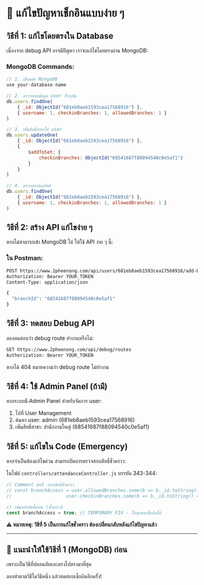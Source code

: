 # 🔧 แก้ไขปัญหาเช็กอินแบบง่าย ๆ

## วิธีที่ 1: แก้ไขโดยตรงใน Database

เนื่องจาก debug API อาจมีปัญหา เราจะแก้ไขโดยตรงผ่าน MongoDB:

### MongoDB Commands:

```javascript
// 1. เชื่อมต่อ MongoDB
use your-database-name

// 2. ตรวจสอบข้อมูล user ปัจจุบัน
db.users.findOne(
    { _id: ObjectId("681eb8aeb1593cea17568916") },
    { username: 1, checkinBranches: 1, allowedBranches: 1 }
)

// 3. เพิ่มสิทธิ์สาขาให้ user
db.users.updateOne(
    { _id: ObjectId("681eb8aeb1593cea17568916") },
    { 
        $addToSet: { 
            checkinBranches: ObjectId("68541687f88094540c0e5af1") 
        }
    }
)

// 4. ตรวจสอบผลลัพธ์
db.users.findOne(
    { _id: ObjectId("681eb8aeb1593cea17568916") },
    { username: 1, checkinBranches: 1, allowedBranches: 1 }
)
```

## วิธีที่ 2: สร้าง API แก้ไขง่าย ๆ

หากไม่สามารถเข้า MongoDB ได้ ให้ใช้ API ง่าย ๆ นี้:

### ใน Postman:

```bash
POST https://www.2pheenong.com/api/users/681eb8aeb1593cea17568916/add-branch
Authorization: Bearer YOUR_TOKEN
Content-Type: application/json

{
  "branchId": "68541687f88094540c0e5af1"
}
```

## วิธีที่ 3: ทดสอบ Debug API

ลองทดสอบว่า debug route ทำงานหรือไม่:

```bash
GET https://www.2pheenong.com/api/debug/routes
Authorization: Bearer YOUR_TOKEN
```

หากได้ 404 หมายความว่า debug route ไม่ทำงาน

## วิธีที่ 4: ใช้ Admin Panel (ถ้ามี)

หากระบบมี Admin Panel สำหรับจัดการ user:
1. ไปที่ User Management
2. ค้นหา user: admin (681eb8aeb1593cea17568916)  
3. เพิ่มสิทธิ์สาขา: สำนักงานใหญ่ (68541687f88094540c0e5af1)

## วิธีที่ 5: แก้ไขใน Code (Emergency)

หากจำเป็นต้องแก้ไขด่วน สามารถปิดการตรวจสอบสิทธิ์ชั่วคราว:

ในไฟล์ `controllers/attendanceController.js` บรรทัด 343-344:

```javascript
// Comment out บรรทัดนี้ชั่วคราว
// const branchAccess = user.allowedBranches.some(b => b._id.toString() === branch) ||
//                    user.checkinBranches.some(b => b._id.toString() === branch);

// เพิ่มบรรทัดนี้แทน (ชั่วคราว)
const branchAccess = true; // TEMPORARY FIX - ให้ทุกคนเช็กอินได้
```

**⚠️ หมายเหตุ: วิธีที่ 5 เป็นการแก้ไขชั่วคราว ต้องเปลี่ยนกลับหลังแก้ไขปัญหาแล้ว**

---

## 🎯 แนะนำให้ใช้วิธีที่ 1 (MongoDB) ก่อน

เพราะเป็นวิธีที่ปลอดภัยและตรงไปตรงมาที่สุด

ลองทำตามวิธีใดวิธีหนึ่ง แล้วทดสอบเช็กอินอีกครั้ง!